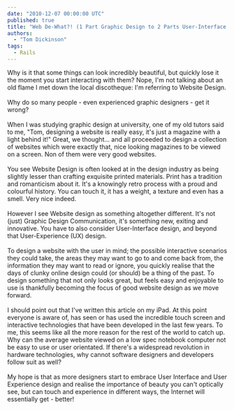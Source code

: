 ```yaml
---
date: "2010-12-07 00:00:00 UTC"
published: true
title: "Web De-What?! (1 Part Graphic Design to 2 Parts User-Interface Design). "
authors:
  - "Tom Dickinson"
tags:
  - Rails
---
```


<p>Why is it that some things can look incredibly beautiful, but quickly lose it the moment you start interacting with them? Nope, I&#39;m not talking about an old flame I met down the local discotheque: I&#39;m referring to Website Design.<br />
<br />
Why do so many people - even experienced graphic designers - get it wrong?<br />
<br />
When I was studying graphic design at university, one of my old tutors said to me, &quot;Tom, designing a website is really easy, it&#39;s just a magazine with a light behind it!&quot; Great, we thought... and all proceeded to design a collection of websites which were exactly that, nice looking magazines to be viewed on a screen. Non of them were very good websites.<br />
<br />
You see Website Design is often looked at in the design industry as being slightly lesser than crafting exquisite printed materials. Print has a tradition and romanticism about it. It&#39;s a knowingly retro process with a proud and colourful history. You can touch it, it has a weight, a texture and even has a smell. Very nice indeed.<br />
<br />
However I see Website design as something altogether different. It&#39;s not (just) Graphic Design Communication, it&#39;s something new, exiting and innovative. You have to also consider User-Interface design, and beyond that User-Experience (UX) design.<br />
<br />
To design a website with the user in mind; the possible interactive scenarios they could take, the areas they may want to go to and come back from, the information they may want to read or ignore, you quickly realise that the days of clunky online design could (or should) be a thing of the past. To design something that not only looks great, but feels easy and enjoyable to use is thankfully becoming the focus of good website design as we move forward.<br />
<br />
I should point out that I&#39;ve written this article on my iPad. At this point everyone is aware of, has seen or has used the incredible touch screen and interactive technologies that have been developed in the last few years. To me, this seems like all the more reason for the rest of the world to catch up. Why can the average website viewed on a low spec notebook computer not be easy to use or user orientated. If there&#39;s a widespread revolution in hardware technologies, why cannot software designers and developers follow suit as well?<br />
<br />
My hope is that as more designers start to embrace User Interface and User Experience design and realise the importance of beauty you can&#39;t optically see, but can touch and experience in different ways, the Internet will essentially get - better!<br />
&nbsp;</p>

